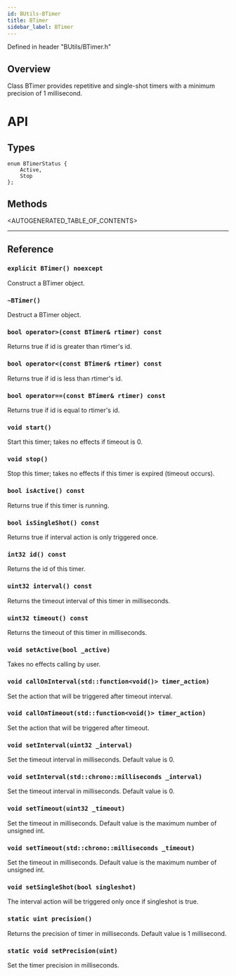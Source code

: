 ```yaml
---
id: BUtils-BTimer
title: BTimer
sidebar_label: BTimer
---
```


Defined in header "BUtils/BTimer.h"

## Overview

Class BTimer provides repetitive and single-shot timers
 with a minimum precision of 1 millisecond.

# API

## Types
```
enum BTimerStatus {
    Active,
    Stop
};
```

## Methods

<AUTOGENERATED_TABLE_OF_CONTENTS>

---

## Reference

### `explicit BTimer() noexcept`
Construct a BTimer object.

### `~BTimer()`
Destruct a BTimer object.

### `bool operator>(const BTimer& rtimer) const`
Returns true if id is greater than rtimer's id.

### `bool operator<(const BTimer& rtimer) const`
Returns true if id is less than rtimer's id.

### `bool operator==(const BTimer& rtimer) const`
Returns true if id is equal to rtimer's id.

### `void start()`
Start this timer; takes no effects if timeout is 0.

### `void stop()`
Stop this timer; takes no effects if this timer is expired
(timeout occurs).

### `bool isActive() const`
Returns true if this timer is running.

### `bool isSingleShot() const`
Returns true if interval action is only triggered once.
 
### `int32 id() const`
Returns the id of this timer.

### `uint32 interval() const`
Returns the timeout interval of this timer in milliseconds.

### `uint32 timeout() const`
Returns the timeout of this timer in milliseconds.

### `void setActive(bool _active)`
Takes no effects calling by user.

### `void callOnInterval(std::function<void()> timer_action)`
Set the action that will be triggered after timeout interval.

### `void callOnTimeout(std::function<void()> timer_action)`
Set the action that will be triggered after timeout.

### `void setInterval(uint32 _interval)`
Set the timeout interval in milliseconds. Default value is 0.

### `void setInterval(std::chrono::milliseconds _interval)`
Set the timeout interval in milliseconds. Default value is 0.

### `void setTimeout(uint32 _timeout)`
Set the timeout in milliseconds. Default value is the maximum number of
 unsigned int.

### `void setTimeout(std::chrono::milliseconds _timeout)`
Set the timeout in milliseconds. Default value is the maximum number of
 unsigned int.

### `void setSingleShot(bool singleshot)`
The interval action will be triggered only once if singleshot is true.

### `static uint precision()`
Returns the precision of timer in milliseconds. Default value is 1
 millisecond.

### `static void setPrecision(uint)`
Set the timer precision in milliseconds.